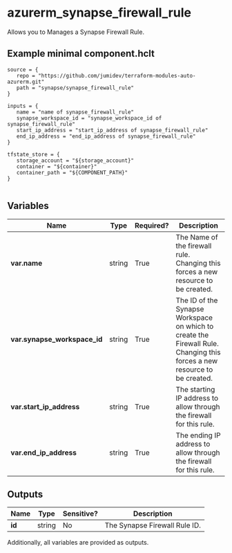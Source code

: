 # azurerm_synapse_firewall_rule

Allows you to Manages a Synapse Firewall Rule.

## Example minimal component.hclt

```hcl
source = {
   repo = "https://github.com/jumidev/terraform-modules-auto-azurerm.git" 
   path = "synapse/synapse_firewall_rule" 
}

inputs = {
   name = "name of synapse_firewall_rule" 
   synapse_workspace_id = "synapse_workspace_id of synapse_firewall_rule" 
   start_ip_address = "start_ip_address of synapse_firewall_rule" 
   end_ip_address = "end_ip_address of synapse_firewall_rule" 
}

tfstate_store = {
   storage_account = "${storage_account}" 
   container = "${container}" 
   container_path = "${COMPONENT_PATH}" 
}


```

## Variables

| Name | Type | Required? |  Description |
| ---- | ---- | --------- |  ----------- |
| **var.name** | string | True | The Name of the firewall rule. Changing this forces a new resource to be created. | 
| **var.synapse_workspace_id** | string | True | The ID of the Synapse Workspace on which to create the Firewall Rule. Changing this forces a new resource to be created. | 
| **var.start_ip_address** | string | True | The starting IP address to allow through the firewall for this rule. | 
| **var.end_ip_address** | string | True | The ending IP address to allow through the firewall for this rule. | 



## Outputs

| Name | Type | Sensitive? | Description |
| ---- | ---- | --------- | --------- |
| **id** | string | No  | The Synapse Firewall Rule ID. | 

Additionally, all variables are provided as outputs.
